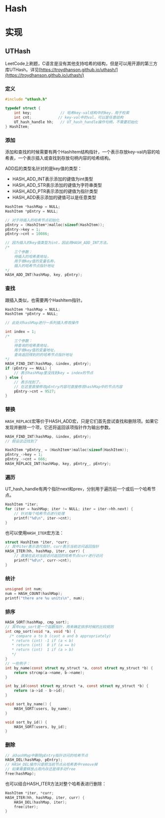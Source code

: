 # Hash

# 实现

## UTHash

LeetCode上刷题，C语言是没有其他支持哈希的结构，但是可以用开源的第三方库UTHash。详见[https://troydhanson.github.io/uthash/](https://troydhanson.github.io/uthash/)

### 定义

```C
#include "uthash.h"

typedef struct {
    int key;             // 哈希key-val结构中的key，用于检索
    int cnt;            // key-val中的val，可以是任意结构
    UT_hash_handle hh;   // UT_hash_handle操作句柄，不需要初始化
} HashItem;

```

### 添加

添加和查找的时候需要有两个HashItem结构指针，一个表示存放key-val内容的哈希表，一个表示插入或查找到存放句柄内容的哈希结构。

ADD后的类型名针对的是key值的类型：

- HASH_ADD_INT表示添加的键值为int类型
- HASH_ADD_STR表示添加的键值为字符串类型
- HASH_ADD_PTR表示添加的键值为指针类型
- HASH_ADD表示添加的键值可以是任意类型

```C
HashItem *hashMap = NULL;
HashItem *pEntry = NULL;

// 对于待插入的哈希节点初始化
pEntry = (HashItem*)malloc(sizeof(HashItem));
pEntry->key = 1;
pEntry->cnt = 10086;

// 因为插入的key值类型为int，因此用HASH_ADD_INT方法。
/* 
    三个参数：
    待插入的哈希表地址，
    用于做key值的变量名称，
    插入的哈希节点指针地址
*/
HASH_ADD_INT(hashMap, key, pEntry);
```

### 查找

跟插入类似，也需要两个HashItem指针。

```C
HashItem *hashMap = NULL;
HashItem *pEntry = NULL;

// 此处对hashMap进行一系列插入修改操作

int index = 1;
/* 
    三个参数：
    待查询的哈希表地址，
    用于做key值的变量地址，
    查询返回得到的的哈希节点指针地址
*/
HASH_FIND_INT(hashMap, &index, pEntry);
if (pEntry == NULL) {
    // 表示hashMap里没找到key = index的节点
} else {
    // 表示找到了。
    // 在这里直接修改pEntry内容可直接修改hashMap中的节点内容
    pEntry->cnt = 9527;
}
```

### 替换

`HASH_REPLACE`宏等价于HASH_ADD宏，只是它们首先尝试查找和删除项。如果它发现并删除一个项，它还将返回该项指针作为输出参数。

```C
HASH_FIND_INT(hashMap, &index, pEntry);
// 假设这边找到了

HashItem *pEntry_ = (HashItem*)malloc(sizeof(HashItem));
pEntry_->key = 1;
pEntry_->cnt = 666;
HASH_REPLACE_INT(hashMap, key, pEntry_, pEntry);
```

### 遍历

UT_hash_handle有两个指针next和prev，分别用于遍历前一个或后一个哈希节点。

```C
HashItem *iter;
for (iter = hashMap; iter != NULL; iter = iter->hh.next) {
    // 针对每个哈希节点进行处理
    printf("%d\n", iter->cnt);
}
```

也可以使用`HASH_ITER`宏方法：

```C
struct HashItem *iter, *curr;
// 其中iter表示迭代指针，curr表示当前访问返回指针
HASH_ITER(hh, hashMap, iter, curr) {
    // 直接在此对当前访问返回的哈希节点curr进行访问
    printf("%d\n", curr->cnt);
}
```

### 统计

```C
unsigned int num;
num = HASH_COUNT(hashMap);
printf("there are %u units\n", num);
```
### 排序

```C
HASH_SORT(hashMap, cmp_sort);
// 其中cmp_sort是一个函数指针，用来确定排序时候的比较规则
int cmp_sort(void *a, void *b) {
  /* compare a to b (cast a and b appropriately)
   * return (int) -1 if (a < b)
   * return (int)  0 if (a == b)
   * return (int)  1 if (a > b)
   */
}
// 一些例子：
int by_name(const struct my_struct *a, const struct my_struct *b) {
    return strcmp(a->name, b->name);
}

int by_id(const struct my_struct *a, const struct my_struct *b) {
    return (a->id - b->id);
}

void sort_by_name() {
    HASH_SORT(users, by_name);
}

void sort_by_id() {
    HASH_SORT(users, by_id);
}
```
### 删除

```C
// 从hashMap中删除pEntry指针访问的哈希节点
HASH_DEL(hashMap, pEntry);  
// HASH_DEL操作只是把当前节点从哈希表中remove掉
// 如果需要释放占用内存还是得手动free
free(hashMap);             
```

也可以结合HASH_ITER方法对整个哈希表进行删除：

```C
HashItem *iter, *curr;
HASH_ITER(hh, hashMap, iter, curr) {
    HASH_DEL(hashMap, iter); 
    free(iter); 
}
```